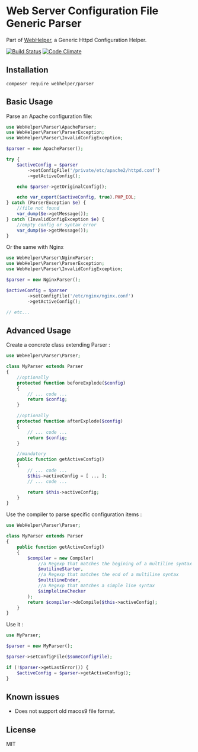 # Web Server Configuration File Generic Parser
Part of [WebHelper](http://github.com/JamesRezo/WebHelper), a Generic Httpd Configuration Helper.

[![Build Status](https://travis-ci.org/JamesRezo/webhelper-parser.svg?branch=master)](https://travis-ci.org/JamesRezo/webhelper-parser)
[![Code Climate](https://codeclimate.com/github/JamesRezo/webhelper-parser/badges/gpa.svg)](https://codeclimate.com/github/JamesRezo/webhelper-parser)

## Installation

```composer require webhelper/parser```

## Basic Usage

Parse an Apache configuration file:
```php
use WebHelper\Parser\ApacheParser;
use WebHelper\Parser\ParserException;
use WebHelper\Parser\InvalidConfigException;

$parser = new ApacheParser();

try {
    $activeConfig = $parser
        ->setConfigFile('/private/etc/apache2/httpd.conf')
        ->getActiveConfig();

    echo $parser->getOriginalConfig();

    echo var_export($activeConfig, true).PHP_EOL;
} catch (ParserException $e) {
    //file not found
    var_dump($e->getMessage());
} catch (InvalidConfigException $e) {
    //empty config or syntax error
    var_dump($e->getMessage());
}
```

Or the same with Nginx
```php
use WebHelper\Parser\NginxParser;
use WebHelper\Parser\ParserException;
use WebHelper\Parser\InvalidConfigException;

$parser = new NginxParser();

$activeConfig = $parser
        ->setConfigFile('/etc/nginx/nginx.conf')
        ->getActiveConfig();

// etc...
```

## Advanced Usage

Create a concrete class extending Parser :
```php
use WebHelper\Parser\Parser;

class MyParser extends Parser
{
    //optionally
    protected function beforeExplode($config)
    {
        // ... code ...
        return $config;
    }

    //optionally
    protected function afterExplode($config)
    {
        // ... code ...
        return $config;
    }

    //mandatory
    public function getActiveConfig()
    {
        // ... code ...
        $this->activeConfig = [ ... ];
        // ... code ...

        return $this->activeConfig;
    }
}
```

Use the compiler to parse specific configuration items :
```php
use WebHelper\Parser\Parser;

class MyParser extends Parser
{
    public function getActiveConfig()
    {
        $compiler = new Compiler(
            //a Regexp that matches the begining of a multiline syntax
            $mutilineStarter,
            //a Regexp that matches the end of a multiline syntax
            $multilineEnder,
            //a Regexp that matches a simple line syntax
            $simplelineChecker
        );
        return $compiler->doCompile($this->activeConfig);
    }
}
```

Use it :
```php
use MyParser;

$parser = new MyParser();

$parser->setConfigFile($someConfigFile);

if (!$parser->getLastError()) {
    $activeConfig = $parser->getActiveConfig();
}
```

## Known issues

- Does not support old macos9 file format.

## License

MIT
